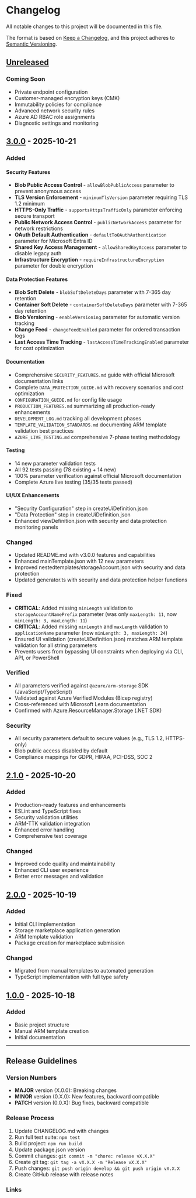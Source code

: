 # Changelog

All notable changes to this project will be documented in this file.

The format is based on [Keep a Changelog](https://keepachangelog.com/en/1.0.0/),
and this project adheres to [Semantic Versioning](https://semver.org/spec/v2.0.0.html).

## [Unreleased]

### Coming Soon
- Private endpoint configuration
- Customer-managed encryption keys (CMK)
- Immutability policies for compliance
- Advanced network security rules
- Azure AD RBAC role assignments
- Diagnostic settings and monitoring

## [3.0.0] - 2025-10-21

### Added

#### Security Features
- **Blob Public Access Control** - `allowBlobPublicAccess` parameter to prevent anonymous access
- **TLS Version Enforcement** - `minimumTlsVersion` parameter requiring TLS 1.2 minimum
- **HTTPS-Only Traffic** - `supportsHttpsTrafficOnly` parameter enforcing secure transport
- **Public Network Access Control** - `publicNetworkAccess` parameter for network restrictions
- **OAuth Default Authentication** - `defaultToOAuthAuthentication` parameter for Microsoft Entra ID
- **Shared Key Access Management** - `allowSharedKeyAccess` parameter to disable legacy auth
- **Infrastructure Encryption** - `requireInfrastructureEncryption` parameter for double encryption

#### Data Protection Features
- **Blob Soft Delete** - `blobSoftDeleteDays` parameter with 7-365 day retention
- **Container Soft Delete** - `containerSoftDeleteDays` parameter with 7-365 day retention
- **Blob Versioning** - `enableVersioning` parameter for automatic version tracking
- **Change Feed** - `changeFeedEnabled` parameter for ordered transaction logs
- **Last Access Time Tracking** - `lastAccessTimeTrackingEnabled` parameter for cost optimization

#### Documentation
- Comprehensive `SECURITY_FEATURES.md` guide with official Microsoft documentation links
- Complete `DATA_PROTECTION_GUIDE.md` with recovery scenarios and cost optimization
- `CONFIGURATION_GUIDE.md` for config file usage
- `PRODUCTION_FEATURES.md` summarizing all production-ready enhancements
- `DEVELOPMENT_LOG.md` tracking all development phases
- `TEMPLATE_VALIDATION_STANDARDS.md` documenting ARM template validation best practices
- `AZURE_LIVE_TESTING.md` comprehensive 7-phase testing methodology

#### Testing
- 14 new parameter validation tests
- All 92 tests passing (78 existing + 14 new)
- 100% parameter verification against official Microsoft documentation
- Complete Azure live testing (35/35 tests passed)

#### UI/UX Enhancements
- "Security Configuration" step in createUiDefinition.json
- "Data Protection" step in createUiDefinition.json
- Enhanced viewDefinition.json with security and data protection monitoring panels

### Changed

- Updated README.md with v3.0.0 features and capabilities
- Enhanced mainTemplate.json with 12 new parameters
- Improved nestedtemplates/storageAccount.json with security and data protection
- Updated generator.ts with security and data protection helper functions

### Fixed

- **CRITICAL**: Added missing `minLength` validation to `storageAccountNamePrefix` parameter (was only `maxLength: 11`, now `minLength: 3, maxLength: 11`)
- **CRITICAL**: Added missing `minLength` and `maxLength` validation to `applicationName` parameter (now `minLength: 3, maxLength: 24`)
- Ensured UI validation (createUiDefinition.json) matches ARM template validation for all string parameters
- Prevents users from bypassing UI constraints when deploying via CLI, API, or PowerShell

### Verified
- All parameters verified against `@azure/arm-storage` SDK (JavaScript/TypeScript)
- Validated against Azure Verified Modules (Bicep registry)
- Cross-referenced with Microsoft Learn documentation
- Confirmed with Azure.ResourceManager.Storage (.NET SDK)

### Security
- All security parameters default to secure values (e.g., TLS 1.2, HTTPS-only)
- Blob public access disabled by default
- Compliance mappings for GDPR, HIPAA, PCI-DSS, SOC 2

## [2.1.0] - 2025-10-20

### Added
- Production-ready features and enhancements
- ESLint and TypeScript fixes
- Security validation utilities
- ARM-TTK validation integration
- Enhanced error handling
- Comprehensive test coverage

### Changed
- Improved code quality and maintainability
- Enhanced CLI user experience
- Better error messages and validation

## [2.0.0] - 2025-10-19

### Added
- Initial CLI implementation
- Storage marketplace application generation
- ARM template validation
- Package creation for marketplace submission

### Changed
- Migrated from manual templates to automated generation
- TypeScript implementation with full type safety

## [1.0.0] - 2025-10-18

### Added
- Basic project structure
- Manual ARM template creation
- Initial documentation

---

## Release Guidelines

### Version Numbers
- **MAJOR** version (X.0.0): Breaking changes
- **MINOR** version (0.X.0): New features, backward compatible
- **PATCH** version (0.0.X): Bug fixes, backward compatible

### Release Process
1. Update CHANGELOG.md with changes
2. Run full test suite: `npm test`
3. Build project: `npm run build`
4. Update package.json version
5. Commit changes: `git commit -m "chore: release vX.X.X"`
6. Create git tag: `git tag -a vX.X.X -m "Release vX.X.X"`
7. Push changes: `git push origin develop && git push origin vX.X.X`
8. Create GitHub release with release notes

### Links
[Unreleased]: https://github.com/HOME-OFFICE-IMPROVEMENTS-LTD/azure-marketplace-generator/compare/v3.0.0...HEAD
[3.0.0]: https://github.com/HOME-OFFICE-IMPROVEMENTS-LTD/azure-marketplace-generator/compare/v2.1.0...v3.0.0
[2.1.0]: https://github.com/HOME-OFFICE-IMPROVEMENTS-LTD/azure-marketplace-generator/compare/v2.0.0...v2.1.0
[2.0.0]: https://github.com/HOME-OFFICE-IMPROVEMENTS-LTD/azure-marketplace-generator/compare/v1.0.0...v2.0.0
[1.0.0]: https://github.com/HOME-OFFICE-IMPROVEMENTS-LTD/azure-marketplace-generator/releases/tag/v1.0.0
